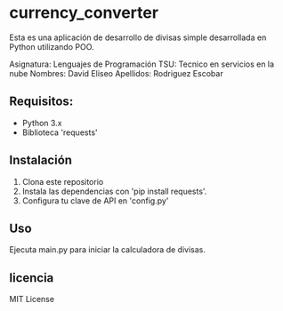 # currency_converter

Esta es una aplicación de desarrollo de divisas simple desarrollada en Python utilizando POO.

Asignatura: Lenguajes de Programación
TSU: Tecnico en servicios en la nube
Nombres: David Eliseo
Apellidos: Rodriguez Escobar

## Requisitos:

- Python 3.x
- Biblioteca 'requests'

## Instalación

1. Clona este repositorio
2. Instala las dependencias con 'pip install requests'.
3.  Configura tu clave de API en 'config.py'

## Uso

Ejecuta main.py para iniciar la calculadora de divisas.

## licencia

MIT License
